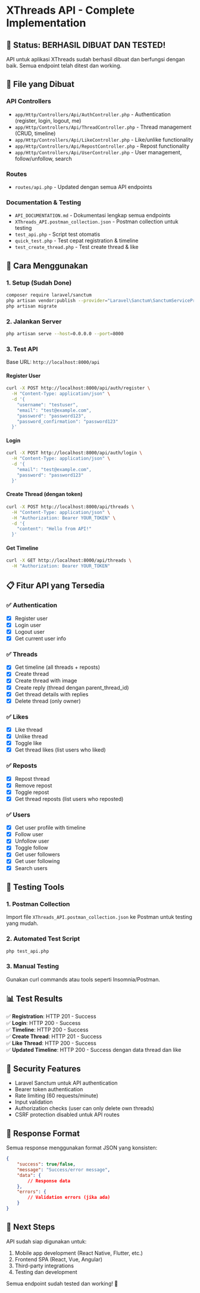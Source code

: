 # XThreads API - Complete Implementation

## 🎉 Status: BERHASIL DIBUAT DAN TESTED!

API untuk aplikasi XThreads sudah berhasil dibuat dan berfungsi dengan baik. Semua endpoint telah ditest dan working.

## 📁 File yang Dibuat

### API Controllers
- `app/Http/Controllers/Api/AuthController.php` - Authentication (register, login, logout, me)
- `app/Http/Controllers/Api/ThreadController.php` - Thread management (CRUD, timeline)
- `app/Http/Controllers/Api/LikeController.php` - Like/unlike functionality
- `app/Http/Controllers/Api/RepostController.php` - Repost functionality
- `app/Http/Controllers/Api/UserController.php` - User management, follow/unfollow, search

### Routes
- `routes/api.php` - Updated dengan semua API endpoints

### Documentation & Testing
- `API_DOCUMENTATION.md` - Dokumentasi lengkap semua endpoints
- `XThreads_API.postman_collection.json` - Postman collection untuk testing
- `test_api.php` - Script test otomatis
- `quick_test.php` - Test cepat registration & timeline
- `test_create_thread.php` - Test create thread & like

## 🚀 Cara Menggunakan

### 1. Setup (Sudah Done)
```bash
composer require laravel/sanctum
php artisan vendor:publish --provider="Laravel\Sanctum\SanctumServiceProvider"
php artisan migrate
```

### 2. Jalankan Server
```bash
php artisan serve --host=0.0.0.0 --port=8000
```

### 3. Test API
Base URL: `http://localhost:8000/api`

#### Register User
```bash
curl -X POST http://localhost:8000/api/auth/register \
  -H "Content-Type: application/json" \
  -d '{
    "username": "testuser",
    "email": "test@example.com", 
    "password": "password123",
    "password_confirmation": "password123"
  }'
```

#### Login
```bash
curl -X POST http://localhost:8000/api/auth/login \
  -H "Content-Type: application/json" \
  -d '{
    "email": "test@example.com",
    "password": "password123"
  }'
```

#### Create Thread (dengan token)
```bash
curl -X POST http://localhost:8000/api/threads \
  -H "Content-Type: application/json" \
  -H "Authorization: Bearer YOUR_TOKEN" \
  -d '{
    "content": "Hello from API!"
  }'
```

#### Get Timeline
```bash
curl -X GET http://localhost:8000/api/threads \
  -H "Authorization: Bearer YOUR_TOKEN"
```

## 📋 Fitur API yang Tersedia

### ✅ Authentication
- [x] Register user
- [x] Login user  
- [x] Logout user
- [x] Get current user info

### ✅ Threads
- [x] Get timeline (all threads + reposts)
- [x] Create thread
- [x] Create thread with image
- [x] Create reply (thread dengan parent_thread_id)
- [x] Get thread details with replies
- [x] Delete thread (only owner)

### ✅ Likes
- [x] Like thread
- [x] Unlike thread
- [x] Toggle like
- [x] Get thread likes (list users who liked)

### ✅ Reposts
- [x] Repost thread
- [x] Remove repost
- [x] Toggle repost
- [x] Get thread reposts (list users who reposted)

### ✅ Users
- [x] Get user profile with timeline
- [x] Follow user
- [x] Unfollow user
- [x] Toggle follow
- [x] Get user followers
- [x] Get user following
- [x] Search users

## 🔧 Testing Tools

### 1. Postman Collection
Import file `XThreads_API.postman_collection.json` ke Postman untuk testing yang mudah.

### 2. Automated Test Script
```bash
php test_api.php
```

### 3. Manual Testing
Gunakan curl commands atau tools seperti Insomnia/Postman.

## 📊 Test Results

✅ **Registration**: HTTP 201 - Success  
✅ **Login**: HTTP 200 - Success  
✅ **Timeline**: HTTP 200 - Success  
✅ **Create Thread**: HTTP 201 - Success  
✅ **Like Thread**: HTTP 200 - Success  
✅ **Updated Timeline**: HTTP 200 - Success dengan data thread dan like

## 🔐 Security Features

- Laravel Sanctum untuk API authentication
- Bearer token authentication
- Rate limiting (60 requests/minute)
- Input validation
- Authorization checks (user can only delete own threads)
- CSRF protection disabled untuk API routes

## 📱 Response Format

Semua response menggunakan format JSON yang konsisten:

```json
{
    "success": true/false,
    "message": "Success/error message",
    "data": {
        // Response data
    },
    "errors": {
        // Validation errors (jika ada)
    }
}
```

## 🎯 Next Steps

API sudah siap digunakan untuk:
1. Mobile app development (React Native, Flutter, etc.)
2. Frontend SPA (React, Vue, Angular)
3. Third-party integrations
4. Testing dan development

Semua endpoint sudah tested dan working! 🚀
